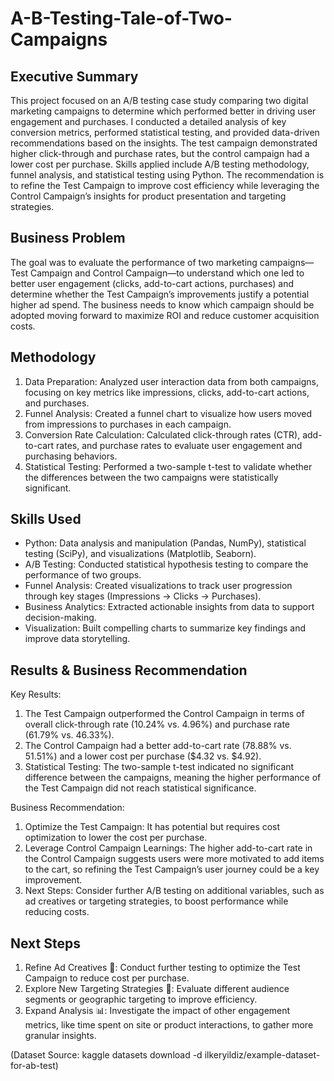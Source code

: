# A-B-Testing-Tale-of-Two-Campaigns

## Executive Summary

This project focused on an A/B testing case study comparing two digital marketing campaigns to determine which performed better in driving user engagement and purchases. I conducted a detailed analysis of key conversion metrics, performed statistical testing, and provided data-driven recommendations based on the insights. The test campaign demonstrated higher click-through and purchase rates, but the control campaign had a lower cost per purchase. Skills applied include A/B testing methodology, funnel analysis, and statistical testing using Python. The recommendation is to refine the Test Campaign to improve cost efficiency while leveraging the Control Campaign’s insights for product presentation and targeting strategies.

## Business Problem

The goal was to evaluate the performance of two marketing campaigns—Test Campaign and Control Campaign—to understand which one led to better user engagement (clicks, add-to-cart actions, purchases) and determine whether the Test Campaign’s improvements justify a potential higher ad spend. The business needs to know which campaign should be adopted moving forward to maximize ROI and reduce customer acquisition costs.

## Methodology

1. Data Preparation: Analyzed user interaction data from both campaigns, focusing on key metrics like impressions, clicks, add-to-cart actions, and purchases.
2. Funnel Analysis: Created a funnel chart to visualize how users moved from impressions to purchases in each campaign.
3. Conversion Rate Calculation: Calculated click-through rates (CTR), add-to-cart rates, and purchase rates to evaluate user engagement and purchasing behaviors.
4. Statistical Testing: Performed a two-sample t-test to validate whether the differences between the two campaigns were statistically significant.

## Skills Used

- Python: Data analysis and manipulation (Pandas, NumPy), statistical testing (SciPy), and visualizations (Matplotlib, Seaborn).
- A/B Testing: Conducted statistical hypothesis testing to compare the performance of two groups.
- Funnel Analysis: Created visualizations to track user progression through key stages (Impressions → Clicks → Purchases).
- Business Analytics: Extracted actionable insights from data to support decision-making.
- Visualization: Built compelling charts to summarize key findings and improve data storytelling.

## Results & Business Recommendation

Key Results:
1. The Test Campaign outperformed the Control Campaign in terms of overall click-through rate (10.24% vs. 4.96%) and purchase rate (61.79% vs. 46.33%).
2. The Control Campaign had a better add-to-cart rate (78.88% vs. 51.51%) and a lower cost per purchase ($4.32 vs. $4.92).
3. Statistical Testing: The two-sample t-test indicated no significant difference between the campaigns, meaning the higher performance of the Test Campaign did not reach statistical significance.

Business Recommendation:
1. Optimize the Test Campaign: It has potential but requires cost optimization to lower the cost per purchase.
2. Leverage Control Campaign Learnings: The higher add-to-cart rate in the Control Campaign suggests users were more motivated to add items to the cart, so refining the Test Campaign’s user journey could be a key improvement.
3. Next Steps: Consider further A/B testing on additional variables, such as ad creatives or targeting strategies, to boost performance while reducing costs.
   
## Next Steps

1. Refine Ad Creatives 📧: Conduct further testing to optimize the Test Campaign to reduce cost per purchase.
2. Explore New Targeting Strategies 🎯: Evaluate different audience segments or geographic targeting to improve efficiency.
3. Expand Analysis 📊: Investigate the impact of other engagement metrics, like time spent on site or product interactions, to gather more granular insights.

(Dataset Source: kaggle datasets download -d ilkeryildiz/example-dataset-for-ab-test)
